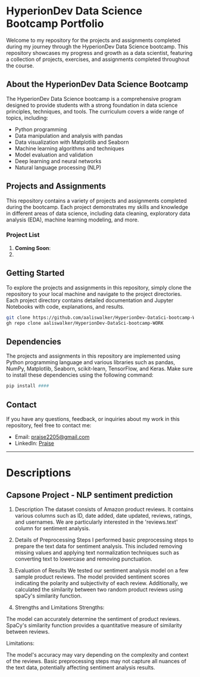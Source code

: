 # HyperionDev Data Science Bootcamp Portfolio

Welcome to my repository for the projects and assignments completed during my journey through the HyperionDev Data Science bootcamp. This repository showcases my progress and growth as a data scientist, featuring a collection of projects, exercises, and assignments completed throughout the course.

## About the HyperionDev Data Science Bootcamp

The HyperionDev Data Science bootcamp is a comprehensive program designed to provide students with a strong foundation in data science principles, techniques, and tools. The curriculum covers a wide range of topics, including:

- Python programming
- Data manipulation and analysis with pandas
- Data visualization with Matplotlib and Seaborn
- Machine learning algorithms and techniques
- Model evaluation and validation
- Deep learning and neural networks
- Natural language processing (NLP)

## Projects and Assignments

This repository contains a variety of projects and assignments completed during the bootcamp. Each project demonstrates my skills and knowledge in different areas of data science, including data cleaning, exploratory data analysis (EDA), machine learning modeling, and more.

### Project List

1. **Coming Soon**:
2. 
## Getting Started

To explore the projects and assignments in this repository, simply clone the repository to your local machine and navigate to the project directories. Each project directory contains detailed documentation and Jupyter Notebooks with code, explanations, and results.

```bash
git clone https://github.com/aaliswalker/HyperionDev-DataSci-bootcamp-WORK.git
gh repo clone aaliswalker/HyperionDev-DataSci-bootcamp-WORK
```

## Dependencies

The projects and assignments in this repository are implemented using Python programming language and various libraries such as pandas, NumPy, Matplotlib, Seaborn, scikit-learn, TensorFlow, and Keras. Make sure to install these dependencies using the following command:

```bash
pip install ####
```

## Contact

If you have any questions, feedback, or inquiries about my work in this repository, feel free to contact me:

- Email: [praise2205@gmail.com](mailto:praise2205@gmail.com)
- LinkedIn: [Praise](https://www.linkedin.com/in/praise-ilechukwu/)

---

# Descriptions

## Capsone Project - NLP sentiment prediction 

1. Description 
The dataset consists of Amazon product reviews. It contains various columns such as ID, date added, date updated, reviews, ratings, and usernames. We are particularly interested in the 'reviews.text' column for sentiment analysis.

2. Details of Preprocessing Steps
I performed basic preprocessing steps to prepare the text data for sentiment analysis. This included removing missing values and applying text normalization techniques such as converting text to lowercase and removing punctuation.

3. Evaluation of Results
We tested our sentiment analysis model on a few sample product reviews. The model provided sentiment scores indicating the polarity and subjectivity of each review. Additionally, we calculated the similarity between two random product reviews using spaCy's similarity function.

4. Strengths and Limitations
Strengths:

The model can accurately determine the sentiment of product reviews.
SpaCy's similarity function provides a quantitative measure of similarity between reviews.

Limitations:

The model's accuracy may vary depending on the complexity and context of the reviews.
Basic preprocessing steps may not capture all nuances of the text data, potentially affecting sentiment analysis results.
